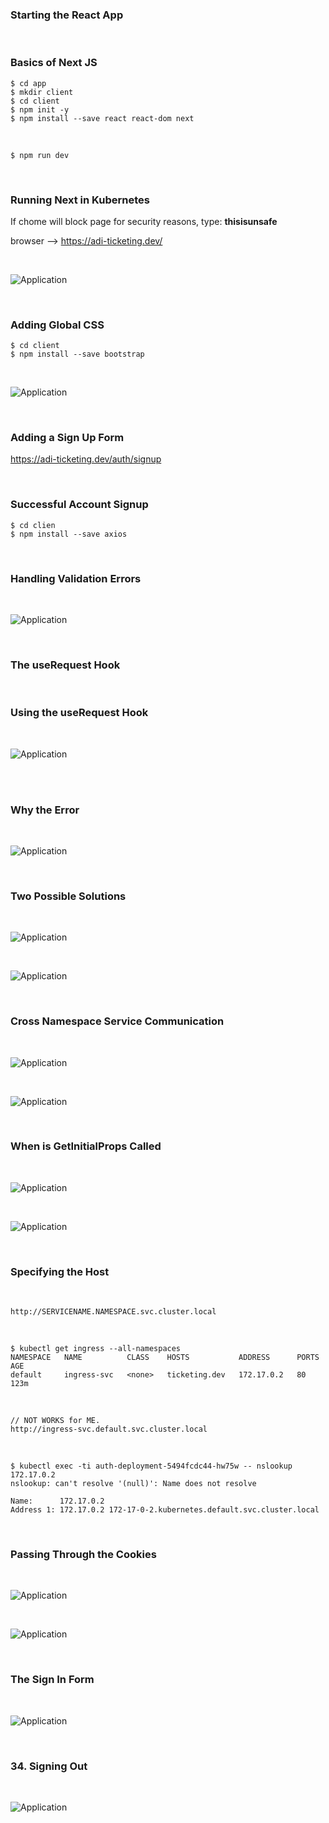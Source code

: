 ### Starting the React App

<br/>

### Basics of Next JS

    $ cd app
    $ mkdir client
    $ cd client
    $ npm init -y
    $ npm install --save react react-dom next

<br/>

    $ npm run dev

<br/>

### Running Next in Kubernetes

If chome will block page for security reasons, type: **thisisunsafe**

browser --> https://adi-ticketing.dev/

<br/>

![Application](/img/pic-11-01.png?raw=true)

<br/>

### Adding Global CSS

    $ cd client
    $ npm install --save bootstrap

<br/>

![Application](/img/pic-11-02.png?raw=true)

<br/>

### Adding a Sign Up Form

https://adi-ticketing.dev/auth/signup

<br/>

### Successful Account Signup

    $ cd clien
    $ npm install --save axios

<br/>

### Handling Validation Errors

<br/>

![Application](/img/pic-11-03.png?raw=true)

<br/>

### The useRequest Hook

<br/>

### Using the useRequest Hook

<br/>

![Application](/img/pic-11-04.png?raw=true)

<br/>

<br/>

### Why the Error

<br/>

![Application](/img/pic-11-05.png?raw=true)

<br/>

### Two Possible Solutions

<br/>

![Application](/img/pic-11-06.png?raw=true)

<br/>

![Application](/img/pic-11-07.png?raw=true)

<br/>

### Cross Namespace Service Communication

<br/>

![Application](/img/pic-11-08.png?raw=true)

<br/>

![Application](/img/pic-11-09.png?raw=true)

<br/>

### When is GetInitialProps Called

<br/>

![Application](/img/pic-11-10.png?raw=true)

<br/>

![Application](/img/pic-11-11.png?raw=true)

<br/>

### Specifying the Host

<br/>

    http://SERVICENAME.NAMESPACE.svc.cluster.local

<br/>

    $ kubectl get ingress --all-namespaces
    NAMESPACE   NAME          CLASS    HOSTS           ADDRESS      PORTS   AGE
    default     ingress-svc   <none>   ticketing.dev   172.17.0.2   80      123m

<br/>

    // NOT WORKS for ME.
    http://ingress-svc.default.svc.cluster.local

<br/>

    $ kubectl exec -ti auth-deployment-5494fcdc44-hw75w -- nslookup 172.17.0.2
    nslookup: can't resolve '(null)': Name does not resolve

    Name:      172.17.0.2
    Address 1: 172.17.0.2 172-17-0-2.kubernetes.default.svc.cluster.local

<br/>

### Passing Through the Cookies

<br/>

![Application](/img/pic-11-12.png?raw=true)

<br/>

![Application](/img/pic-11-13.png?raw=true)

<br/>

### The Sign In Form

<br/>

![Application](/img/pic-11-14.png?raw=true)

<br/>

### 34. Signing Out

<br/>

![Application](/img/pic-11-15.png?raw=true)

<br/>